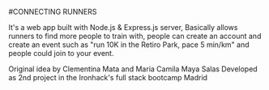 
#CONNECTING RUNNERS

It's a web app built with Node.js & Express.js server, Basically allows runners to find more people to train with, people can create an account and create an event such as "run 10K in the Retiro Park, pace 5 min/km" and people could join to your event.

Original idea by Clementina Mata and Maria Camila Maya Salas 
Developed as 2nd project in the Ironhack's full stack bootcamp Madrid
